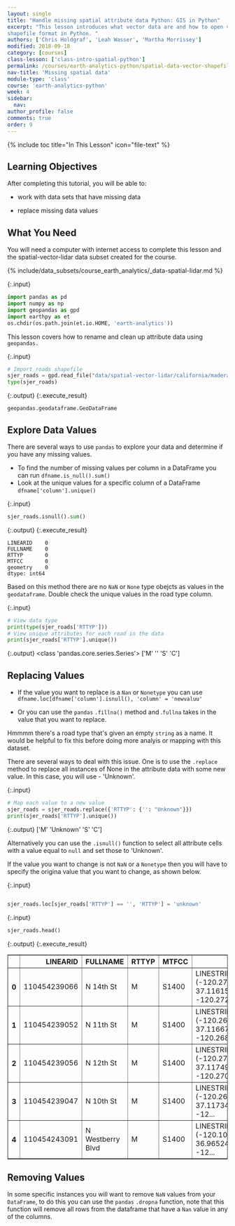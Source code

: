 ```yaml
---
layout: single
title: "Handle missing spatial attribute data Python: GIS in Python"
excerpt: "This lesson introduces what vector data are and how to open vector data stored in
shapefile format in Python. "
authors: ['Chris Holdgraf', 'Leah Wasser', 'Martha Morrissey']
modified: 2018-09-18
category: [courses]
class-lesson: ['class-intro-spatial-python']
permalink: /courses/earth-analytics-python/spatial-data-vector-shapefiles/missing-data-vector-data-in-python/
nav-title: 'Missing spatial data'
module-type: 'class'
course: 'earth-analytics-python'
week: 4
sidebar:
  nav:
author_profile: false
comments: true
order: 9
---
```

{% include toc title="In This Lesson" icon="file-text" %}

<div class='notice--success' markdown="1">

## <i class="fa fa-graduation-cap" aria-hidden="true"></i> Learning Objectives

After completing this tutorial, you will be able to:

* work with data sets that have missing data

* replace missing data values 

## <i class="fa fa-check-square-o fa-2" aria-hidden="true"></i> What You Need

You will need a computer with internet access to complete this lesson and the
spatial-vector-lidar data subset created for the course.

{% include/data_subsets/course_earth_analytics/_data-spatial-lidar.md %}


</div>

{:.input}
```python
import pandas as pd
import numpy as np
import geopandas as gpd
import earthpy as et 
os.chdir(os.path.join(et.io.HOME, 'earth-analytics'))
```

This lesson covers how to rename and clean up attribute data using  `geopandas.`

{:.input}
```python
# Import roads shapefile
sjer_roads = gpd.read_file("data/spatial-vector-lidar/california/madera-county-roads/tl_2013_06039_roads.shp")
type(sjer_roads)
```

{:.output}
{:.execute_result}



    geopandas.geodataframe.GeoDataFrame





## Explore Data Values 

There are several ways to use `pandas` to explore your data and determine if you have any missing values.

* To find the number of missing values per column in a DataFrame you can run `dfname.is_null().sum()`
* Look at the unique values for a specific column of a DataFrame `dfname['column'].unique()`

{:.input}
```python
sjer_roads.isnull().sum()
```

{:.output}
{:.execute_result}



    LINEARID    0
    FULLNAME    0
    RTTYP       0
    MTFCC       0
    geometry    0
    dtype: int64





Based on this method there are no `NaN` or `None` type obejcts as values in the `geodataframe`. Double check the unique values in the road type column. 

{:.input}
```python
# View data type 
print(type(sjer_roads['RTTYP']))
# View unique attributes for each road in the data
print(sjer_roads['RTTYP'].unique())
```

{:.output}
    <class 'pandas.core.series.Series'>
    ['M' '' 'S' 'C']



## Replacing Values

* If the value you want to replace is a `Nan` or `Nonetype` you can use 
    `dfname.loc[dfname['column'].isnull(), 'column' = 'newvaluu'`
    
* Or you can use the `pandas` `.fillna()` method and .`fullna` takes in the value that you want to replace. 

Hmmmm there's a road type that's given an empty `string` as a name. It would be helpful to fix this before doing more analyis or mapping with this dataset. 

There are several ways to deal with this issue. One is to use the `.replace` method to replace all instances of None in the attribute data with some new value. In this case, you will use - 'Unknown'. 

{:.input}
```python
# Map each value to a new value 
sjer_roads = sjer_roads.replace({'RTTYP': {'': "Unknown"}})
print(sjer_roads['RTTYP'].unique())
```

{:.output}
    ['M' 'Unknown' 'S' 'C']



Alternatively you can use the `.isnull()` function to select all attribute cells with a value equal to `null` and set those to 'Unknown'.

If the value you want to change is not `NaN` or a `Nonetype` then you will have to specify the origina value that you want to change, as shown below. 

{:.input}
```python

sjer_roads.loc[sjer_roads['RTTYP'] == '', 'RTTYP'] = 'unknown'
```

{:.input}
```python
sjer_roads.head()
```

{:.output}
{:.execute_result}



<div>
<style scoped>
    .dataframe tbody tr th:only-of-type {
        vertical-align: middle;
    }

    .dataframe tbody tr th {
        vertical-align: top;
    }

    .dataframe thead th {
        text-align: right;
    }
</style>
<table border="1" class="dataframe">
  <thead>
    <tr style="text-align: right;">
      <th></th>
      <th>LINEARID</th>
      <th>FULLNAME</th>
      <th>RTTYP</th>
      <th>MTFCC</th>
      <th>geometry</th>
    </tr>
  </thead>
  <tbody>
    <tr>
      <th>0</th>
      <td>110454239066</td>
      <td>N 14th St</td>
      <td>M</td>
      <td>S1400</td>
      <td>LINESTRING (-120.272267 37.116151, -120.27244 ...</td>
    </tr>
    <tr>
      <th>1</th>
      <td>110454239052</td>
      <td>N 11th St</td>
      <td>M</td>
      <td>S1400</td>
      <td>LINESTRING (-120.267877 37.116672, -120.268072...</td>
    </tr>
    <tr>
      <th>2</th>
      <td>110454239056</td>
      <td>N 12th St</td>
      <td>M</td>
      <td>S1400</td>
      <td>LINESTRING (-120.27053 37.117494, -120.270448 ...</td>
    </tr>
    <tr>
      <th>3</th>
      <td>110454239047</td>
      <td>N 10th St</td>
      <td>M</td>
      <td>S1400</td>
      <td>LINESTRING (-120.267028 37.11734599999999, -12...</td>
    </tr>
    <tr>
      <th>4</th>
      <td>110454243091</td>
      <td>N Westberry Blvd</td>
      <td>M</td>
      <td>S1400</td>
      <td>LINESTRING (-120.101219 36.96524099999999, -12...</td>
    </tr>
  </tbody>
</table>
</div>





## Removing Values

In some specific instances you will want to remove `NaN` values from your `DataFrame`, to do this you can use the `pandas` `.dropna` function, note that this function will remove all rows from the dataframe that have a `Nan` value in any of the columns. 
